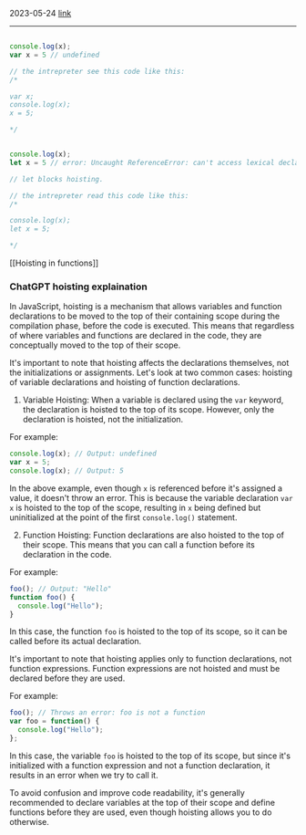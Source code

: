 2023-05-24
[link](https://www.youtube.com/watch?v=-pHfultSrKY&list=PLknwEmKsW8OuTqUDaFRBiAViDZ5uI3VcE&index=38)

-----
```js

console.log(x);
var x = 5 // undefined

// the intrepreter see this code like this:
/*

var x;
console.log(x);
x = 5;

*/
```

```js

console.log(x);
let x = 5 // error: Uncaught ReferenceError: can't access lexical declaration 'x' before initialization.

// let blocks hoisting.

// the intrepreter read this code like this:
/*

console.log(x);
let x = 5;

*/
```

[[Hoisting in functions]]
### ChatGPT hoisting explaination
In JavaScript, hoisting is a mechanism that allows variables and function declarations to be moved to the top of their containing scope during the compilation phase, before the code is executed. This means that regardless of where variables and functions are declared in the code, they are conceptually moved to the top of their scope.

It's important to note that hoisting affects the declarations themselves, not the initializations or assignments. Let's look at two common cases: hoisting of variable declarations and hoisting of function declarations.

1. Variable Hoisting:
When a variable is declared using the `var` keyword, the declaration is hoisted to the top of its scope. However, only the declaration is hoisted, not the initialization.

For example:
```javascript
console.log(x); // Output: undefined
var x = 5;
console.log(x); // Output: 5
```

In the above example, even though `x` is referenced before it's assigned a value, it doesn't throw an error. This is because the variable declaration `var x` is hoisted to the top of the scope, resulting in `x` being defined but uninitialized at the point of the first `console.log()` statement.

2. Function Hoisting:
Function declarations are also hoisted to the top of their scope. This means that you can call a function before its declaration in the code.

For example:
```javascript
foo(); // Output: "Hello"
function foo() {
  console.log("Hello");
}
```

In this case, the function `foo` is hoisted to the top of its scope, so it can be called before its actual declaration.

It's important to note that hoisting applies only to function declarations, not function expressions. Function expressions are not hoisted and must be declared before they are used.

For example:
```javascript
foo(); // Throws an error: foo is not a function
var foo = function() {
  console.log("Hello");
};
```

In this case, the variable `foo` is hoisted to the top of its scope, but since it's initialized with a function expression and not a function declaration, it results in an error when we try to call it.

To avoid confusion and improve code readability, it's generally recommended to declare variables at the top of their scope and define functions before they are used, even though hoisting allows you to do otherwise.
